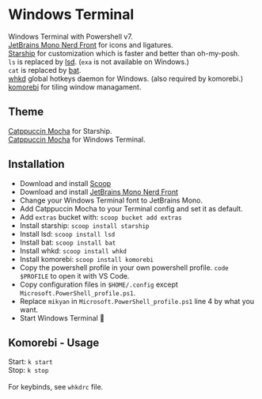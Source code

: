 # Windows Terminal

Windows Terminal with Powershell v7.<br>
[JetBrains Mono Nerd Front](https://www.nerdfonts.com/font-downloads) for icons and ligatures.<br>
[Starship](https://starship.rs/) for customization which is faster and better than oh-my-posh.<br>
`ls` is replaced by [lsd](https://github.com/lsd-rs/lsd). (`exa` is not available on Windows.)<br>
`cat` is replaced by [bat](https://github.com/sharkdp/bat).<br>
[whkd](https://github.com/LGUG2Z/whkd) global hotkeys daemon for Windows. (also required by komorebi.)<br>
[komorebi](https://github.com/LGUG2Z/komorebi) for tiling window managament.


## Theme

[Catppuccin Mocha](https://github.com/catppuccin/starship) for Starship.<br>
[Catppuccin Mocha](https://github.com/catppuccin/windows-terminal) for Windows Terminal.


## Installation

- Download and install [Scoop](https://scoop.sh/)<br>
- Download and install [JetBrains Mono Nerd Front](https://github.com/ryanoasis/nerd-fonts/releases/download/v3.0.2/JetBrainsMono.zip)<br>
- Change your Windows Terminal font to JetBrains Mono.<br>
- Add Catppuccin Mocha to your Terminal config and set it as default.<br>
- Add `extras` bucket with: `scoop bucket add extras`<br>
- Install starship: `scoop install starship`<br>
- Install lsd: `scoop install lsd`<br>
- Install bat: `scoop install bat`<br>
- Install whkd: `scoop install whkd`<br>
- Install komorebi: `scoop install komorebi`<br>
- Copy the powershell profile in your own powershell profile. `code $PROFILE` to open it with VS Code.<br>
- Copy configuration files in `$HOME/.config` except `Microsoft.PowerShell_profile.ps1`.<br>
- Replace `mikyan` in `Microsoft.PowerShell_profile.ps1` line 4 by what you want.<br>
- Start Windows Terminal 🚀


## Komorebi - Usage

Start: `k start`<br>
Stop:  `k stop`<br> 
<br>
For keybinds, see `whkdrc` file.
